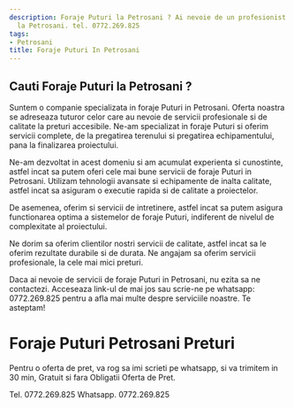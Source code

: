 ```yaml
---
description: Foraje Puturi la Petrosani ? Ai nevoie de un profesionist in Foraje Puturi
  la Petrosani. tel. 0772.269.825
tags:
- Petrosani
title: Foraje Puturi In Petrosani
---
```



## Cauti Foraje Puturi la Petrosani ?

Suntem o companie specializata in foraje Puturi in Petrosani. Oferta noastra se adreseaza tuturor celor care au nevoie de servicii profesionale si de calitate la preturi accesibile. Ne-am specializat in foraje Puturi si oferim servicii complete, de la pregatirea terenului si pregatirea echipamentului, pana la finalizarea proiectului.

Ne-am dezvoltat in acest domeniu si am acumulat experienta si cunostinte, astfel incat sa putem oferi cele mai bune servicii de foraje Puturi in Petrosani. Utilizam tehnologii avansate si echipamente de inalta calitate, astfel incat sa asiguram o executie rapida si de calitate a proiectelor.

De asemenea, oferim si servicii de intretinere, astfel incat sa putem asigura functionarea optima a sistemelor de foraje Puturi, indiferent de nivelul de complexitate al proiectului.

Ne dorim sa oferim clientilor nostri servicii de calitate, astfel incat sa le oferim rezultate durabile si de durata. Ne angajam sa oferim servicii profesionale, la cele mai mici preturi.

Daca ai nevoie de servicii de foraje Puturi in Petrosani, nu ezita sa ne contactezi. Acceseaza link-ul de mai jos sau scrie-ne pe whatsapp: 0772.269.825 pentru a afla mai multe despre serviciile noastre. Te asteptam!

# Foraje Puturi Petrosani Preturi
Pentru o oferta de pret, va rog sa imi scrieti pe whatsapp, si va trimitem in 30 min, Gratuit si fara Obligatii Oferta de Pret.

Tel. 0772.269.825
Whatsapp. 0772.269.825